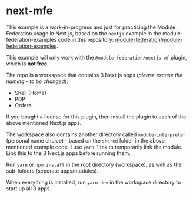 # next-mfe

This example is a work-in-progress and just for practicing the Module Federation usage in Next.js, based on the `nextjs` example in the module-federation-examples code in this repository: [module-federation/module-federation-examples](https://github.com/module-federation/module-federation-examples/tree/master/nextjs).

This example will only work with the `@module-federation/nextjs-mf` plugin, which is **not free**.

The repo is a workspace that contains 3 Next.js apps (*please excuse the naming - to be changed*):
- Shell (Home)
- PDP
- Orders

If you bought a license for this plugin, then install the plugin to each of the above mentioned Next.js apps.

The workspace also contains another directory called `module-interpreter` (personal name choice) - based on the `shared` folder in the above mentioned example code. I use `yarn link` to temporarily link the module. Link this to the 3 Next.js apps before running them.

Run `yarn` or `npm install` in the root directory (workspace), as well as the sub-folders (seperate apps/modules).

When everything is installed, run `yarn dev` in the workspace directory to start up all 3 apps.
